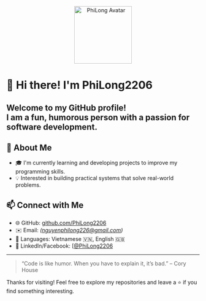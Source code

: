 <p align="center">
  <img src="![image](https://github.com/user-attachments/assets/97f1d864-2c31-4ad4-972c-a4e8f7f7eff7)
" width="150" alt="PhiLong Avatar" />
</p>

# 👋 Hi there! I'm PhiLong2206

Welcome to my GitHub profile!  
I am a fun, humorous person with a passion for software development.
---

## 🚀 About Me
- 🎓 I'm currently learning and developing projects to improve my programming skills.
- 💡 Interested in building practical systems that solve real-world problems.



## 📫 Connect with Me
- 🌐 GitHub: [github.com/PhiLong2206](https://github.com/PhiLong2206)
- ✉️ Email: *(nguyenphilong226@gmail.com)*
- 💬 Languages: Vietnamese 🇻🇳, English 🇬🇧
- 🔗 LinkedIn/Facebook: [[@PhiLong2206](https://github.com/PhiLong2206](https://www.facebook.com/longnguyen226))
---

> “Code is like humor. When you have to explain it, it’s bad.” – Cory House

Thanks for visiting! Feel free to explore my repositories and leave a ⭐ if you find something interesting.
